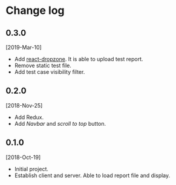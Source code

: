 # Change log

## 0.3.0 
[2019-Mar-10]
- Add [react-dropzone](https://react-dropzone.js.org/). It is able to upload test report.
- Remove static test file.
- Add test case visibility filter.

## 0.2.0  
[2018-Nov-25]
- Add Redux.
- Add _Navbar_ and _scroll to top_ button.

## 0.1.0  
[2018-Oct-19]
- Initial project.
- Establish client and server. Able to load report file and display.